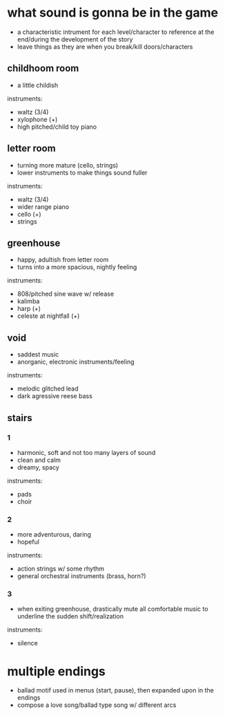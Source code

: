 # what sound is gonna be in the game
- a characteristic intrument for each level/character to reference at the end/during the development of the story
- leave things as they are when you break/kill doors/characters

## childhoom room
- a little childish

instruments:
- waltz (3/4)
- xylophone (+)
- high pitched/child toy piano

## letter room
- turning more mature (cello, strings)
- lower instruments to make things sound fuller

instruments:
- waltz (3/4)
- wider range piano
- cello (+)
- strings

## greenhouse
- happy, adultish from letter room
- turns into a more spacious, nightly feeling

instruments:
- 808/pitched sine wave w/ release
- kalimba
- harp (+)
- celeste at nightfall (+)

## void
- saddest music
- anorganic, electronic instruments/feeling

instruments:
- melodic glitched lead
- dark agressive reese bass

## stairs
### 1
- harmonic, soft and not too many layers of sound
- clean and calm
- dreamy, spacy

instruments:
- pads
- choir

### 2
- more adventurous, daring
- hopeful

instruments:
- action strings w/ some rhythm
- general orchestral instruments (brass, horn?)

### 3
- when exiting greenhouse, drastically mute all comfortable music to underline the sudden shift/realization

instruments:
- silence

# multiple endings
- ballad motif used in menus (start, pause), then expanded upon in the endings
- compose a love song/ballad type song w/ different arcs
